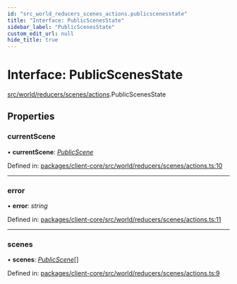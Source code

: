 ```yaml
---
id: "src_world_reducers_scenes_actions.publicscenesstate"
title: "Interface: PublicScenesState"
sidebar_label: "PublicScenesState"
custom_edit_url: null
hide_title: true
---
```


# Interface: PublicScenesState

[src/world/reducers/scenes/actions](../modules/src_world_reducers_scenes_actions.md).PublicScenesState

## Properties

### currentScene

• **currentScene**: [*PublicScene*](src_world_reducers_scenes_actions.publicscene.md)

Defined in: [packages/client-core/src/world/reducers/scenes/actions.ts:10](https://github.com/xr3ngine/xr3ngine/blob/673ad6a5f/packages/client-core/src/world/reducers/scenes/actions.ts#L10)

___

### error

• **error**: *string*

Defined in: [packages/client-core/src/world/reducers/scenes/actions.ts:11](https://github.com/xr3ngine/xr3ngine/blob/673ad6a5f/packages/client-core/src/world/reducers/scenes/actions.ts#L11)

___

### scenes

• **scenes**: [*PublicScene*](src_world_reducers_scenes_actions.publicscene.md)[]

Defined in: [packages/client-core/src/world/reducers/scenes/actions.ts:9](https://github.com/xr3ngine/xr3ngine/blob/673ad6a5f/packages/client-core/src/world/reducers/scenes/actions.ts#L9)
